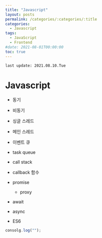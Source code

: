 ```yaml
---
title: "Javascript"
layout: posts
permalink: /categories/:categories/:title
categories:
  - Javascript
tags:
  - JavaScript
  - Frontend
#date: 2021-08-01T00:00:00
toc: true
---
```


`last update: 2021.08.10.Tue` 
# Javascript

* 동기

* 비동기


* 싱글 스레드

* 메인 스레드


* 이벤트 큐
* task queue

* call stack

* callback 함수


* promise
    * proxy
* await
* async

* ES6

```javascript
consolg.log("");
```